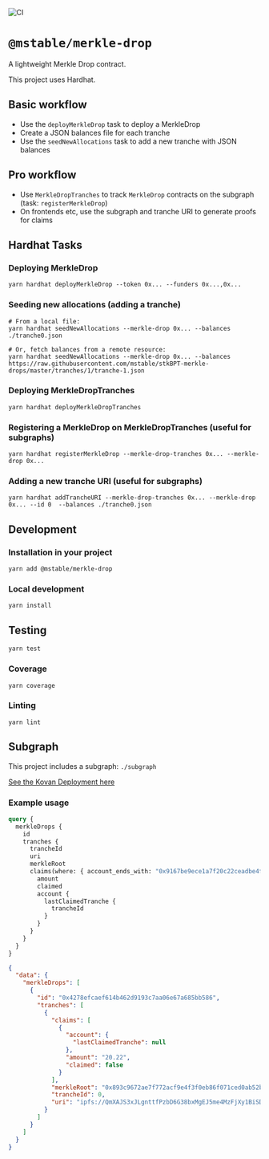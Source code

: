 ![CI](https://github.com/mstable/merkle-drop/workflows/Test/badge.svg)

# `@mstable/merkle-drop`

A lightweight Merkle Drop contract.

This project uses Hardhat.

## Basic workflow

- Use the `deployMerkleDrop` task to deploy a MerkleDrop
- Create a JSON balances file for each tranche
- Use the `seedNewAllocations` task to add a new tranche with JSON balances

## Pro workflow

- Use `MerkleDropTranches` to track `MerkleDrop` contracts on the subgraph (task: `registerMerkleDrop`)
- On frontends etc, use the subgraph and tranche URI to generate proofs for claims

## Hardhat Tasks

### Deploying MerkleDrop

    yarn hardhat deployMerkleDrop --token 0x... --funders 0x...,0x...

### Seeding new allocations (adding a tranche)

    # From a local file:
    yarn hardhat seedNewAllocations --merkle-drop 0x... --balances ./tranche0.json

    # Or, fetch balances from a remote resource:
    yarn hardhat seedNewAllocations --merkle-drop 0x... --balances https://raw.githubusercontent.com/mstable/stkBPT-merkle-drops/master/tranches/1/tranche-1.json

### Deploying MerkleDropTranches

    yarn hardhat deployMerkleDropTranches

### Registering a MerkleDrop on MerkleDropTranches (useful for subgraphs)

    yarn hardhat registerMerkleDrop --merkle-drop-tranches 0x... --merkle-drop 0x...

### Adding a new tranche URI (useful for subgraphs)

    yarn hardhat addTrancheURI --merkle-drop-tranches 0x... --merkle-drop 0x... --id 0  --balances ./tranche0.json

## Development

### Installation in your project

    yarn add @mstable/merkle-drop

### Local development

    yarn install

## Testing

    yarn test

### Coverage

    yarn coverage

### Linting

    yarn lint

## Subgraph

This project includes a subgraph: `./subgraph`

[See the Kovan Deployment here](https://thegraph.com/hosted-service/subgraph/mstable/mstable-merkle-drop-kovan)

### Example usage

```graphql
query {
  merkleDrops {
    id
    tranches {
      trancheId
      uri
      merkleRoot
      claims(where: { account_ends_with: "0x9167be9ece1a7f20c22ceadbe4fafafcd88d655d" }) {
        amount
        claimed
        account {
          lastClaimedTranche {
            trancheId
          }
        }
      }
    }
  }
}
```

```json
{
  "data": {
    "merkleDrops": [
      {
        "id": "0x4278efcaef614b462d9193c7aa06e67a685bb586",
        "tranches": [
          {
            "claims": [
              {
                "account": {
                  "lastClaimedTranche": null
                },
                "amount": "20.22",
                "claimed": false
              }
            ],
            "merkleRoot": "0x893c9672ae7f772acf9e4f3f0eb86f071ced0ab52b2fc445d7147c2309d74024",
            "trancheId": 0,
            "uri": "ipfs://QmXAJS3xJLgnttfPzbD6G38bxMgEJ5me4MzFjXy1BiSDU2"
          }
        ]
      }
    ]
  }
}
```

